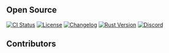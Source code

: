 ## Open Source

[![CI Status](https://github.com/simonysx/test-open/actions/workflows/ci.yml/badge.svg)](https://github.com/simonysx/test-open/actions/workflows/ci.yml)
[![License](https://img.shields.io/badge/License-Apache--2.0-blue.svg)](LICENSE)
[![Changelog](https://img.shields.io/badge/changelog-keep%20a%20changelog-E05735.svg)](CHANGELOG.md)
[![Rust Version](https://img.shields.io/badge/rust-1.85+-orange.svg)](https://www.rust-lang.org)
[![Discord](https://img.shields.io/discord/your-channel-id?logo=discord)](https://discord.gg/your-invite-link)


## Contributors
